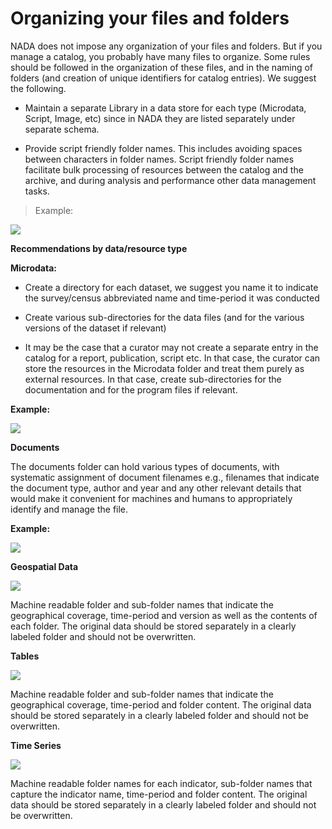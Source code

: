 # Organizing your files and folders

NADA does not impose any organization of your files and folders. But if
you manage a catalog, you probably have many files to organize. Some
rules should be followed in the organization of these files, and in the
naming of folders (and creation of unique identifiers for catalog
entries). We suggest the following.

-   Maintain a separate Library in a data store for each type
    (Microdata, Script, Image, etc) since in NADA they are listed
    separately under separate schema.

-   Provide script friendly folder names. This includes avoiding spaces
    between characters in folder names. Script friendly folder names
    facilitate bulk processing of resources between the catalog and the
    archive, and during analysis and performance other data management
    tasks.

> Example:

![](~@imageBase/images/image41.png)

**Recommendations by data/resource type**

**Microdata:**

-   Create a directory for each dataset, we suggest you name it to
    indicate the survey/census abbreviated name and time-period it was
    conducted

-   Create various sub-directories for the data files (and for the
    various versions of the dataset if relevant)

-   It may be the case that a curator may not create a separate entry in
    the catalog for a report, publication, script etc. In that case, the
    curator can store the resources in the Microdata folder and treat
    them purely as external resources. In that case, create
    sub-directories for the documentation and for the program files if
    relevant.

**Example:**

![](~@imageBase/images/image42.png)

**Documents**

The documents folder can hold various types of documents, with
systematic assignment of document filenames e.g., filenames that
indicate the document type, author and year and any other relevant
details that would make it convenient for machines and humans to
appropriately identify and manage the file.

**Example:**

![](~@imageBase/images/image43.png)

**Geospatial Data**

![](~@imageBase/images/image44.png)

Machine readable folder and sub-folder names that indicate the
geographical coverage, time-period and version as well as the contents
of each folder. The original data should be stored separately in a
clearly labeled folder and should not be overwritten.

**Tables**

![](~@imageBase/images/image45.png)

Machine readable folder and sub-folder names that indicate the
geographical coverage, time-period and folder content. The original data
should be stored separately in a clearly labeled folder and should not
be overwritten.

**Time Series**

![](~@imageBase/images/image46.png)

Machine readable folder names for each indicator, sub-folder names that
capture the indicator name, time-period and folder content. The original
data should be stored separately in a clearly labeled folder and should
not be overwritten.